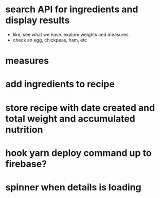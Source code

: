 # search API for ingredients and display results
- like, see what we have.  explore weights and measures.
- check an egg, chickpeas, ham, etc
# measures 
# add ingredients to recipe
# store recipe with date created and total weight and accumulated nutrition
# hook yarn deploy command up to firebase?
# spinner when details is loading
